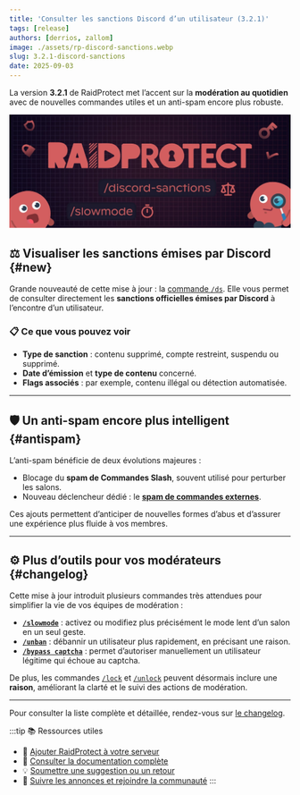 ```yaml
---
title: 'Consulter les sanctions Discord d’un utilisateur (3.2.1)'
tags: [release]
authors: [derrios, zallom]
image: ./assets/rp-discord-sanctions.webp
slug: 3.2.1-discord-sanctions
date: 2025-09-03
---
```


La version **3.2.1** de RaidProtect met l’accent sur la **modération au quotidien** avec de nouvelles commandes utiles et un anti-spam encore plus robuste.

![RaidProtect Discord Sanctions blog post social card](./assets/rp-discord-sanctions.webp)

<!--truncate-->

## ⚖️ Visualiser les sanctions émises par Discord {#new}

Grande nouveauté de cette mise à jour : la [commande `/ds`](/features/utilities#discord-sanctions). Elle vous permet de consulter directement les **sanctions officielles émises par Discord** à l’encontre d’un utilisateur.

### 📋 Ce que vous pouvez voir

- **Type de sanction** : contenu supprimé, compte restreint, suspendu ou supprimé.  
- **Date d’émission** et **type de contenu** concerné.  
- **Flags associés** : par exemple, contenu illégal ou détection automatisée. 

---

## 🛡️ Un anti-spam encore plus intelligent {#antispam}

L’anti-spam bénéficie de deux évolutions majeures :

- Blocage du **spam de Commandes Slash**, souvent utilisé pour perturber les salons.
- Nouveau déclencheur dédié : le [**spam de commandes externes**](/features/anti-spam#triggers).

Ces ajouts permettent d’anticiper de nouvelles formes d’abus et d’assurer une expérience plus fluide à vos membres.

---

## ⚙️ Plus d’outils pour vos modérateurs {#changelog}

Cette mise à jour introduit plusieurs commandes très attendues pour simplifier la vie de vos équipes de modération :

- **[`/slowmode`](/features/moderation#slowmode)** : activez ou modifiez plus précisément le mode lent d’un salon en un seul geste.
- **[`/unban`](/features/moderation#unban)** : débannir un utilisateur plus rapidement, en précisant une raison.
- **[`/bypass captcha`](/features/captcha#bypass)** : permet d’autoriser manuellement un utilisateur légitime qui échoue au captcha.

De plus, les commandes [`/lock`](/features/channel-lock#lock) et [`/unlock`](/features/channel-lock#unlock) peuvent désormais inclure une **raison**, améliorant la clarté et le suivi des actions de modération.

---

Pour consulter la liste complète et détaillée, rendez-vous sur [le changelog](/changelog#3-2-1).

:::tip 📚 Ressources utiles
- 🔗 [Ajouter RaidProtect à votre serveur](https://raidprotect.bot/invite)
- 📘 [Consulter la documentation complète](https://docs.raidprotect.bot/)
- 💡 [Soumettre une suggestion ou un retour](https://suggestions.raidprotect.bot/)
- 📣 [Suivre les annonces et rejoindre la communauté](https://raidprotect.bot/discord)
:::